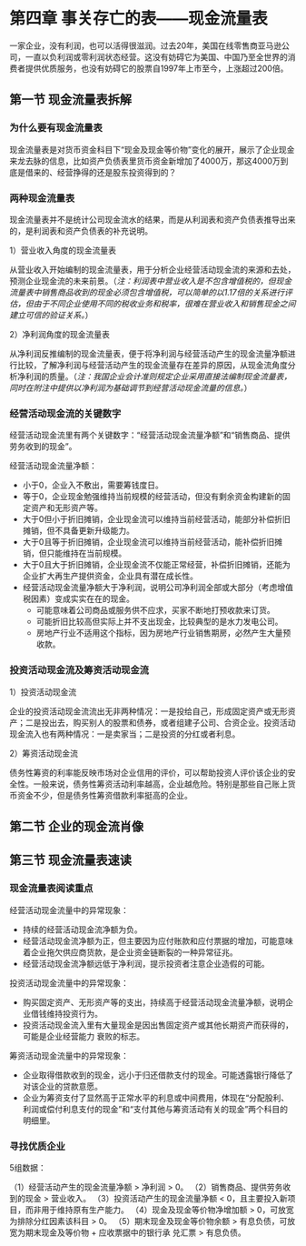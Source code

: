 # 第四章 事关存亡的表——现金流量表

一家企业，没有利润，也可以活得很滋润。过去20年，美国在线零售商亚马逊公司，一直以负利润或零利润状态经营。这没有妨碍它为美国、中国乃至全世界的消费者提供优质服务，也没有妨碍它的股票自1997年上市至今，上涨超过200倍。

## 第一节 现金流量表拆解

### 为什么要有现金流量表

现金流量表是对货币资金科目下“现金及现金等价物”变化的展开，展示了企业现金来龙去脉的信息，比如资产负债表里货币资金新增加了4000万，那这4000万到底是借来的、经营挣得的还是股东投资得到的？

### 两种现金流量表

现金流量表并不是统计公司现金流水的结果，而是从利润表和资产负债表推导出来的，是利润表和资产负债表的补充说明。

1）营业收入角度的现金流量表

从营业收入开始编制的现金流量表，用于分析企业经营活动现金流的来源和去处，预测企业现金流的未来前景。（*注：利润表中营业收入是不包含增值税的，但现金流量表中销售商品收到的现金必须包含增值税，可以简单的以1.17倍的关系进行评估，但由于不同企业使用不同的税收业务和税率，很难在营业收入和销售现金之间建立可信的验证关系。*）

2）净利润角度的现金流量表

从净利润反推编制的现金流量表，便于将净利润与经营活动产生的现金流量净额进行比较，了解净利润与经营活动产生的现金流量存在差异的原因，从现金流角度分析净利润的质量。（*注：我国企业会计准则规定企业采用直接法编制现金流量表，同时在附注中提供以净利润为基础调节到经营活动现金流量的信息。*）

### 经营活动现金流的关键数字

经营活动现金流里有两个关键数字：“经营活动现金流量净额”和“销售商品、提供劳务收到的现金”。

经营活动现金流量净额：

- 小于0，企业入不敷出，需要筹钱度日。
- 等于0，企业现金勉强维持当前规模的经营活动，但没有剩余资金构建新的固定资产和无形资产等。
- 大于0但小于折旧摊销，企业现金流可以维持当前经营活动，能部分补偿折旧摊销，但不具备更新升级能力。
- 大于0且等于折旧摊销，企业现金流可以维持当前经营活动，能补偿折旧摊销，但只能维持在当前规模。
- 大于0且大于折旧摊销，企业现金流不仅能正常经营，补偿折旧摊销，还能为企业扩大再生产提供资金，企业具有潜在成长性。
- 经营活动现金流量净额大于净利润，说明公司净利润全部或大部分（考虑增值税因素）变成实实在在的现金。
  - 可能意味着公司商品或服务供不应求，买家不断地打预收款来订货。
  - 可能折旧比较高但实际上并不支出现金，比较典型的是水力发电公司。
  - 房地产行业不适用这个指标，因为房地产行业销售期房，必然产生大量预收款。


### 投资活动现金流及筹资活动现金流

1）投资活动现金流

企业的投资活动现金流流出无非两种情况：一是投给自己，形成固定资产或无形资产；二是投出去，购买别人的股票和债券，或者组建子公司、合资企业。投资活动现金流入也有两种情况：一是卖家当；二是投资的分红或者利息。

2）筹资活动现金流

债务性筹资的利率能反映市场对企业信用的评价，可以帮助投资人评价该企业的安全性。一般来说，债务性筹资活动利率越高，企业越危险。特别是那些自己账上货币资金不少，但是债务性筹资借款利率挺高的企业。

## 第二节 企业的现金流肖像

## 第三节 现金流量表速读

### 现金流量表阅读重点

经营活动现金流量中的异常现象：

- 持续的经营活动现金流净额为负。
- 经营活动现金流净额为正，但主要因为应付账款和应付票据的增加，可能意味着企业拖欠供应商货款，是企业资金链断裂的一种异常征兆。
- 经营活动现金流净额远低于净利润，提示投资者注意企业造假的可能。

投资活动现金流量中的异常现象：

- 购买固定资产、无形资产等的支出，持续高于经营活动现金流量净额，说明企业借钱维持投资行为。
- 投资活动现金流入里有大量现金是因出售固定资产或其他长期资产而获得的，可能是企业经营能力
衰败的标志。

筹资活动现金流量中的异常现象：

- 企业取得借款收到的现金，远小于归还借款支付的现金。可能透露银行降低了对该企业的贷款意愿。
- 企业为筹资支付了显然高于正常水平的利息或中间费用，体现在“分配股利、利润或偿付利息支付的现金”和“支付其他与筹资活动有关的现金”两个科目的明细里。

### 寻找优质企业

5组数据：

（1）经营活动产生的现金流量净额 > 净利润 > 0。
（2）销售商品、提供劳务收到的现金 > 营业收入。
（3）投资活动产生的现金流量净额 < 0，且主要投入新项目，而非用于维持原有生产能力。
（4）现金及现金等价物净增加额 > 0，可放宽为排除分红因素该科目 > 0。
（5）期末现金及现金等价物余额 > 有息负债，可放宽为期末现金及等价物 + 应收票据中的银行承
兑汇票 > 有息负债。
